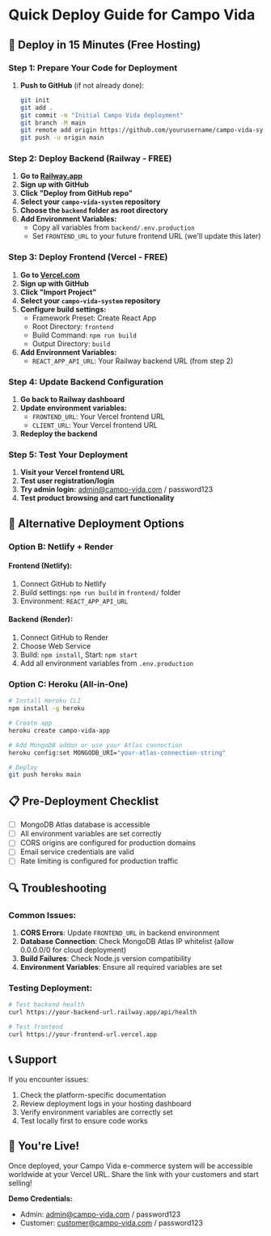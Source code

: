 # Quick Deploy Guide for Campo Vida

## 🚀 Deploy in 15 Minutes (Free Hosting)

### Step 1: Prepare Your Code for Deployment

1. **Push to GitHub** (if not already done):
   ```bash
   git init
   git add .
   git commit -m "Initial Campo Vida deployment"
   git branch -M main
   git remote add origin https://github.com/yourusername/campo-vida-system.git
   git push -u origin main
   ```

### Step 2: Deploy Backend (Railway - FREE)

1. **Go to [Railway.app](https://railway.app)**
2. **Sign up with GitHub**
3. **Click "Deploy from GitHub repo"**
4. **Select your `campo-vida-system` repository**
5. **Choose the `backend` folder as root directory**
6. **Add Environment Variables:**
   - Copy all variables from `backend/.env.production`
   - Set `FRONTEND_URL` to your future frontend URL (we'll update this later)

### Step 3: Deploy Frontend (Vercel - FREE)

1. **Go to [Vercel.com](https://vercel.com)**
2. **Sign up with GitHub**
3. **Click "Import Project"**
4. **Select your `campo-vida-system` repository**
5. **Configure build settings:**
   - Framework Preset: Create React App
   - Root Directory: `frontend`
   - Build Command: `npm run build`
   - Output Directory: `build`
6. **Add Environment Variables:**
   - `REACT_APP_API_URL`: Your Railway backend URL (from step 2)

### Step 4: Update Backend Configuration

1. **Go back to Railway dashboard**
2. **Update environment variables:**
   - `FRONTEND_URL`: Your Vercel frontend URL
   - `CLIENT_URL`: Your Vercel frontend URL
3. **Redeploy the backend**

### Step 5: Test Your Deployment

1. **Visit your Vercel frontend URL**
2. **Test user registration/login**
3. **Try admin login:** admin@campo-vida.com / password123
4. **Test product browsing and cart functionality**

## 🔧 Alternative Deployment Options

### Option B: Netlify + Render

#### Frontend (Netlify):
1. Connect GitHub to Netlify
2. Build settings: `npm run build` in `frontend/` folder
3. Environment: `REACT_APP_API_URL`

#### Backend (Render):
1. Connect GitHub to Render
2. Choose Web Service
3. Build: `npm install`, Start: `npm start`
4. Add all environment variables from `.env.production`

### Option C: Heroku (All-in-One)

```bash
# Install Heroku CLI
npm install -g heroku

# Create app
heroku create campo-vida-app

# Add MongoDB addon or use your Atlas connection
heroku config:set MONGODB_URI="your-atlas-connection-string"

# Deploy
git push heroku main
```

## 📋 Pre-Deployment Checklist

- [ ] MongoDB Atlas database is accessible
- [ ] All environment variables are set correctly
- [ ] CORS origins are configured for production domains
- [ ] Email service credentials are valid
- [ ] Rate limiting is configured for production traffic

## 🔍 Troubleshooting

### Common Issues:

1. **CORS Errors**: Update `FRONTEND_URL` in backend environment
2. **Database Connection**: Check MongoDB Atlas IP whitelist (allow 0.0.0.0/0 for cloud deployment)
3. **Build Failures**: Check Node.js version compatibility
4. **Environment Variables**: Ensure all required variables are set

### Testing Deployment:

```bash
# Test backend health
curl https://your-backend-url.railway.app/api/health

# Test frontend
curl https://your-frontend-url.vercel.app
```

## 📞 Support

If you encounter issues:
1. Check the platform-specific documentation
2. Review deployment logs in your hosting dashboard
3. Verify environment variables are correctly set
4. Test locally first to ensure code works

## 🎉 You're Live!

Once deployed, your Campo Vida e-commerce system will be accessible worldwide at your Vercel URL. Share the link with your customers and start selling!

**Demo Credentials:**
- Admin: admin@campo-vida.com / password123
- Customer: customer@campo-vida.com / password123
